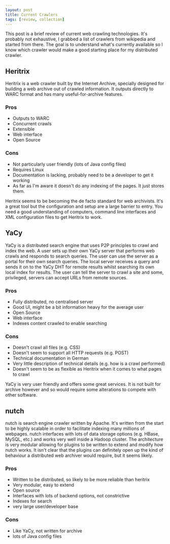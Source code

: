 ```yaml
---
layout: post
title: Current Crawlers
tags: [review, collection]
---
```


This post is a brief review of current web crawling technologies. It's probably not exhaustive, I grabbed a list of crawlers from wikipedia and started from there. The goal is to understand what's currently available so I know which crawler would make a good starting place for my distributed crawler.

## Heritrix

Heritrix is a web crawler built by the Internet Archive, specially designed for building a web archive out of crawled information. It outputs directly to WARC format and has many useful-for-archive features.

### Pros

- Outputs to WARC
- Concurrent crawls
- Extensible
- Web interface
- Open Source

### Cons

- Not particularly user friendly (lots of Java config files)
- Requires Linux
- Documentation is lacking, probably need to be a developer to get it working
- As far as I'm aware it doesn't do any indexing of the pages. It just stores them.

Heritrix seems to be becoming the de facto standard for web archivists. It's a great tool but the configuration and setup are a large barrier to entry. You need a good understanding of computers, command line interfaces and XML configuration files to get Heritrix to work.

## YaCy

YaCy is a distributed search engine that uses P2P principles to crawl and index the web. A user sets up their own YaCy server that performs web crawls and responds to search queries. The user can use the server as a portal for their own search queries. The local server receives a query and sends it on to the YaCy DHT for remote results whilst searching its own local index for results. The user can tell the server to crawl a site and some, privileged, servers can accept URLs from remote sources.

### Pros

- Fully distributed, no centralised server
- Good UI, might be a bit information heavy for the average user
- Open Source
- Web interface
- Indexes content crawled to enable searching

### Cons

- Doesn't crawl all files (e.g. CSS)
- Doesn't seem to support all HTTP requests (e.g. POST)
- Technical documentation in German
- Very little description of technical details (e.g. how is a crawl performed)
- Doesn't seem to be as flexible as Heritrix when it comes to what pages to crawl

YaCy is very user friendly and offers some great services. It is not built for archive however and so would require some alterations to compete with other software.

## nutch

nutch is search engine crawler written by Apache. It's written from the start to be highly scalable in order to facilitate indexing many millions of webpages. nutch interfaces with lots of data storage options (e.g. HBase, MySQL, etc.) and works very well inside a Hadoop cluster. The architecture is very modular allowing for plugins to be written to extend and modify how nutch works. It isn't clear that the plugins can definitely open up the kind of behaviour a distributed web archiver would require, but it seems likely.

### Pros

- Written to be distributed, so likely to be more reliable than heritrix
- Very modular, easy to extend
- Open source
- Interfaces with lots of backend options, not constrictive
- Indexes for search
- very large user/developer base

### Cons
- Like YaCy, not written for archive
- lots of Java config files
